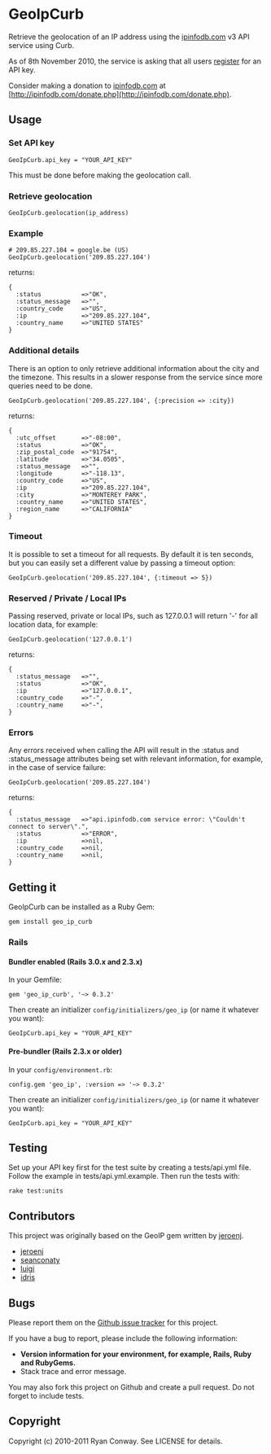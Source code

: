 # GeoIpCurb

Retrieve the geolocation of an IP address using the [ipinfodb.com](http://ipinfodb.com/) v3 API service using Curb.

As of 8th November 2010, the service is asking that all users [register](http://ipinfodb.com/register.php) for an API key.

Consider making a donation to [ipinfodb.com](http://ipinfodb.com/) at [http://ipinfodb.com/donate.php](http://ipinfodb.com/donate.php).

## Usage

### Set API key
    GeoIpCurb.api_key = "YOUR_API_KEY"

This must be done before making the geolocation call.

### Retrieve geolocation
    GeoIpCurb.geolocation(ip_address)

### Example

    # 209.85.227.104 = google.be (US)
    GeoIpCurb.geolocation('209.85.227.104')

returns:

    {
      :status           =>"OK", 
      :status_message   =>"", 
      :country_code     =>"US", 
      :ip               =>"209.85.227.104", 
      :country_name     =>"UNITED STATES"
    }

### Additional details

There is an option to only retrieve additional information about the city and the timezone. This results in a slower response from the service since more queries need to be done.

    GeoIpCurb.geolocation('209.85.227.104', {:precision => :city})

returns:

    {
      :utc_offset       =>"-08:00", 
      :status           =>"OK", 
      :zip_postal_code  =>"91754", 
      :latitude         =>"34.0505", 
      :status_message   =>"", 
      :longitude        =>"-118.13", 
      :country_code     =>"US", 
      :ip               =>"209.85.227.104", 
      :city             =>"MONTEREY PARK", 
      :country_name     =>"UNITED STATES", 
      :region_name      =>"CALIFORNIA"
    }

### Timeout

It is possible to set a timeout for all requests. By default it is ten seconds, but you can easily set a different value by passing a timeout option:

    GeoIpCurb.geolocation('209.85.227.104', {:timeout => 5}) 

### Reserved / Private / Local IPs

Passing reserved, private or local IPs, such as 127.0.0.1 will return '-' for all location data, for example:

    GeoIpCurb.geolocation('127.0.0.1')

returns:

    {
      :status_message   =>"", 
      :status           =>"OK",
      :ip               =>"127.0.0.1",
      :country_code     =>"-",
      :country_name     =>"-",
    }

### Errors

Any errors received when calling the API will result in the :status and :status_message attributes being set with relevant information, for example, in the case of service failure:

    GeoIpCurb.geolocation('209.85.227.104')

returns:

    {
      :status_message   =>"api.ipinfodb.com service error: \"Couldn't connect to server\".", 
      :status           =>"ERROR",
      :ip               =>nil,
      :country_code     =>nil,
      :country_name     =>nil,
    }

## Getting it

GeoIpCurb can be installed as a Ruby Gem:

    gem install geo_ip_curb

### Rails

#### Bundler enabled (Rails 3.0.x and 2.3.x)

In your Gemfile:

    gem 'geo_ip_curb', '~> 0.3.2'

Then create an initializer `config/initializers/geo_ip` (or name it whatever you want):

    GeoIpCurb.api_key = "YOUR_API_KEY"

#### Pre-bundler (Rails 2.3.x or older)

In your `config/environment.rb`:

    config.gem 'geo_ip', :version => '~> 0.3.2'

Then create an initializer `config/initializers/geo_ip` (or name it whatever you want):

    GeoIpCurb.api_key = "YOUR_API_KEY"

## Testing

Set up your API key first for the test suite by creating a tests/api.yml file. Follow the example in tests/api.yml.example. Then run the tests with:

    rake test:units

## Contributors

This project was originally based on the GeoIP gem written by [jeroenj](https://github.com/jeroenj/geo_ip).

* [jeroenj](https://github.com/jeroenj)
* [seanconaty](https://github.com/seanconaty)
* [luigi](https://github.com/luigi)
* [idris](https://github.com/idris)

## Bugs

Please report them on the [Github issue tracker](https://github.com/rylon/geo_ip_curb/issues)
for this project.

If you have a bug to report, please include the following information:

* **Version information for your environment, for example, Rails, Ruby and RubyGems.**
* Stack trace and error message.

You may also fork this project on Github and create a pull request.
Do not forget to include tests.

## Copyright

Copyright (c) 2010-2011 Ryan Conway. See LICENSE for details.